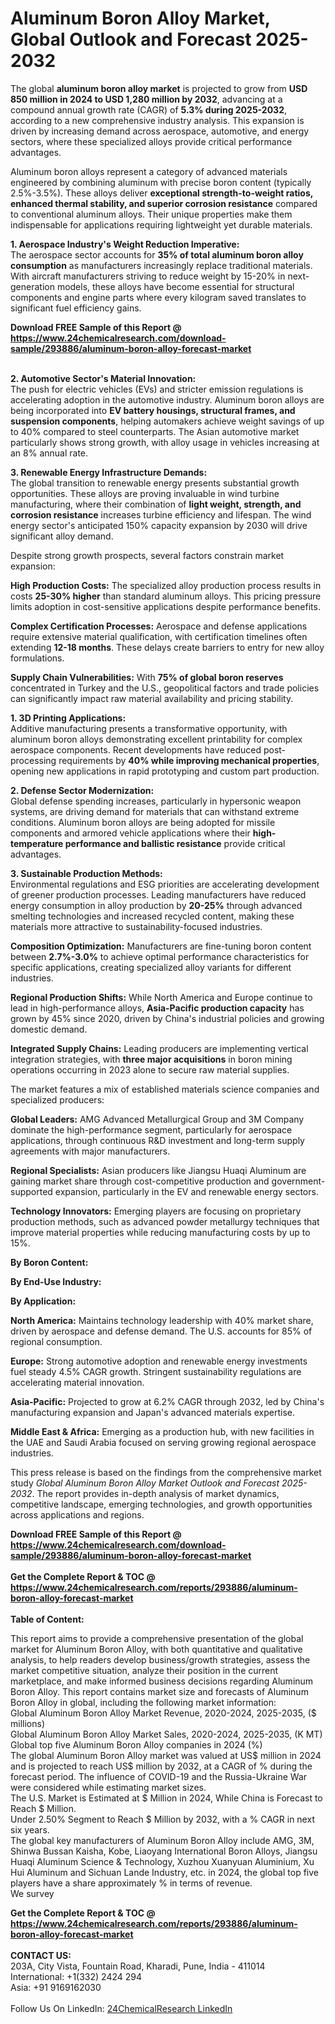 <h1>Aluminum Boron Alloy Market, Global Outlook and Forecast 2025-2032</h1><p>The global <strong>aluminum boron alloy market</strong> is projected to grow from <strong>USD 850 million in 2024 to USD 1,280 million by 2032</strong>, advancing at a compound annual growth rate (CAGR) of <strong>5.3% during 2025-2032</strong>, according to a new comprehensive industry analysis. This expansion is driven by increasing demand across aerospace, automotive, and energy sectors, where these specialized alloys provide critical performance advantages.</p><p>Aluminum boron alloys represent a category of advanced materials engineered by combining aluminum with precise boron content (typically 2.5%-3.5%). These alloys deliver <strong>exceptional strength-to-weight ratios, enhanced thermal stability, and superior corrosion resistance</strong> compared to conventional aluminum alloys. Their unique properties make them indispensable for applications requiring lightweight yet durable materials.</p><p><strong>1. Aerospace Industry's Weight Reduction Imperative:</strong><br> 
The aerospace sector accounts for <strong>35% of total aluminum boron alloy consumption</strong> as manufacturers increasingly replace traditional materials. With aircraft manufacturers striving to reduce weight by 15-20% in next-generation models, these alloys have become essential for structural components and engine parts where every kilogram saved translates to significant fuel efficiency gains.</p><div><b>Download FREE Sample of this Report @ 
            <a href="https://www.24chemicalresearch.com/download-sample/293886/aluminum-boron-alloy-forecast-market">
            https://www.24chemicalresearch.com/download-sample/293886/aluminum-boron-alloy-forecast-market</a></b></div><br><p><strong>2. Automotive Sector's Material Innovation:</strong><br>
The push for electric vehicles (EVs) and stricter emission regulations is accelerating adoption in the automotive industry. Aluminum boron alloys are being incorporated into <strong>EV battery housings, structural frames, and suspension components</strong>, helping automakers achieve weight savings of up to 40% compared to steel counterparts. The Asian automotive market particularly shows strong growth, with alloy usage in vehicles increasing at an 8% annual rate.</p><p><strong>3. Renewable Energy Infrastructure Demands:</strong><br>
The global transition to renewable energy presents substantial growth opportunities. These alloys are proving invaluable in wind turbine manufacturing, where their combination of <strong>light weight, strength, and corrosion resistance</strong> increases turbine efficiency and lifespan. The wind energy sector's anticipated 150% capacity expansion by 2030 will drive significant alloy demand.</p><p>Despite strong growth prospects, several factors constrain market expansion:</p><p><strong>High Production Costs:</strong> The specialized alloy production process results in costs <strong>25-30% higher</strong> than standard aluminum alloys. This pricing pressure limits adoption in cost-sensitive applications despite performance benefits.</p><p><strong>Complex Certification Processes:</strong> Aerospace and defense applications require extensive material qualification, with certification timelines often extending <strong>12-18 months</strong>. These delays create barriers to entry for new alloy formulations.</p><p><strong>Supply Chain Vulnerabilities:</strong> With <strong>75% of global boron reserves</strong> concentrated in Turkey and the U.S., geopolitical factors and trade policies can significantly impact raw material availability and pricing stability.</p><p><strong>1. 3D Printing Applications:</strong><br>
Additive manufacturing presents a transformative opportunity, with aluminum boron alloys demonstrating excellent printability for complex aerospace components. Recent developments have reduced post-processing requirements by <strong>40% while improving mechanical properties</strong>, opening new applications in rapid prototyping and custom part production.</p><p><strong>2. Defense Sector Modernization:</strong><br>
Global defense spending increases, particularly in hypersonic weapon systems, are driving demand for materials that can withstand extreme conditions. Aluminum boron alloys are being adopted for missile components and armored vehicle applications where their <strong>high-temperature performance and ballistic resistance</strong> provide critical advantages.</p><p><strong>3. Sustainable Production Methods:</strong><br>
Environmental regulations and ESG priorities are accelerating development of greener production processes. Leading manufacturers have reduced energy consumption in alloy production by <strong>20-25%</strong> through advanced smelting technologies and increased recycled content, making these materials more attractive to sustainability-focused industries.</p><p><strong>Composition Optimization:</strong> Manufacturers are fine-tuning boron content between <strong>2.7%-3.0%</strong> to achieve optimal performance characteristics for specific applications, creating specialized alloy variants for different industries.</p><p><strong>Regional Production Shifts:</strong> While North America and Europe continue to lead in high-performance alloys, <strong>Asia-Pacific production capacity</strong> has grown by 45% since 2020, driven by China's industrial policies and growing domestic demand.</p><p><strong>Integrated Supply Chains:</strong> Leading producers are implementing vertical integration strategies, with <strong>three major acquisitions</strong> in boron mining operations occurring in 2023 alone to secure raw material supplies.</p><p>The market features a mix of established materials science companies and specialized producers:</p><p><strong>Global Leaders:</strong> AMG Advanced Metallurgical Group and 3M Company dominate the high-performance segment, particularly for aerospace applications, through continuous R&amp;D investment and long-term supply agreements with major manufacturers.</p><p><strong>Regional Specialists:</strong> Asian producers like Jiangsu Huaqi Aluminum are gaining market share through cost-competitive production and government-supported expansion, particularly in the EV and renewable energy sectors.</p><p><strong>Technology Innovators:</strong> Emerging players are focusing on proprietary production methods, such as advanced powder metallurgy techniques that improve material properties while reducing manufacturing costs by up to 15%.</p><p><strong>By Boron Content:</strong></p><p><strong>By End-Use Industry:</strong></p><p><strong>By Application:</strong></p><p><strong>North America:</strong> Maintains technology leadership with 40% market share, driven by aerospace and defense demand. The U.S. accounts for 85% of regional consumption.</p><p><strong>Europe:</strong> Strong automotive adoption and renewable energy investments fuel steady 4.5% CAGR growth. Stringent sustainability regulations are accelerating material innovation.</p><p><strong>Asia-Pacific:</strong> Projected to grow at 6.2% CAGR through 2032, led by China's manufacturing expansion and Japan's advanced materials expertise.</p><p><strong>Middle East &amp; Africa:</strong> Emerging as a production hub, with new facilities in the UAE and Saudi Arabia focused on serving growing regional aerospace industries.</p><p>This press release is based on the findings from the comprehensive market study <em>Global Aluminum Boron Alloy Market Outlook and Forecast 2025-2032</em>. The report provides in-depth analysis of market dynamics, competitive landscape, emerging technologies, and growth opportunities across applications and regions.</p><div><b>Download FREE Sample of this Report @ 
            <a href="https://www.24chemicalresearch.com/download-sample/293886/aluminum-boron-alloy-forecast-market">
            https://www.24chemicalresearch.com/download-sample/293886/aluminum-boron-alloy-forecast-market</a></b></div><br><div><b>Get the Complete Report & TOC @ 
            <a href="https://www.24chemicalresearch.com/reports/293886/aluminum-boron-alloy-forecast-market">
            https://www.24chemicalresearch.com/reports/293886/aluminum-boron-alloy-forecast-market</a></b></div><br>
            <b>Table of Content:</b><p>This report aims to provide a comprehensive presentation of the global market for Aluminum Boron Alloy, with both quantitative and qualitative analysis, to help readers develop business/growth strategies, assess the market competitive situation, analyze their position in the current marketplace, and make informed business decisions regarding Aluminum Boron Alloy. This report contains market size and forecasts of Aluminum Boron Alloy in global, including the following market information:<br />
Global Aluminum Boron Alloy Market Revenue, 2020-2024, 2025-2035, ($ millions)<br />
Global Aluminum Boron Alloy Market Sales, 2020-2024, 2025-2035, (K MT)<br />
Global top five Aluminum Boron Alloy companies in 2024 (%)<br />
The global Aluminum Boron Alloy market was valued at US$ million in 2024 and is projected to reach US$ million by 2032, at a CAGR of % during the forecast period. The influence of COVID-19 and the Russia-Ukraine War were considered while estimating market sizes.<br />
The U.S. Market is Estimated at $ Million in 2024, While China is Forecast to Reach $ Million.<br />
Under 2.50% Segment to Reach $ Million by 2032, with a % CAGR in next six years.<br />
The global key manufacturers of Aluminum Boron Alloy include AMG, 3M, Shinwa Bussan Kaisha, Kobe, Liaoyang International Boron Alloys, Jiangsu Huaqi Aluminum Science & Technology, Xuzhou Xuanyuan Aluminium, Xu Hui Aluminum and Sichuan Lande Industry, etc. in 2024, the global top five players have a share approximately % in terms of revenue.<br />
We survey</p><div><b>Get the Complete Report & TOC @ 
            <a href="https://www.24chemicalresearch.com/reports/293886/aluminum-boron-alloy-forecast-market">
            https://www.24chemicalresearch.com/reports/293886/aluminum-boron-alloy-forecast-market</a></b></div><br><b>CONTACT US:</b><br>
            203A, City Vista, Fountain Road, Kharadi, Pune, India - 411014<br>
            International: +1(332) 2424 294<br>
            Asia: +91 9169162030 <br><br>
            Follow Us On LinkedIn: <a href="https://www.linkedin.com/company/24chemicalresearch/">24ChemicalResearch LinkedIn</a>